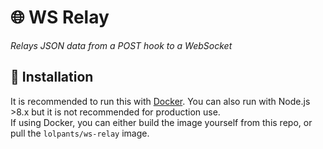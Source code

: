 # 🌐 WS Relay
_Relays JSON data from a POST hook to a WebSocket_

## 💾 Installation
It is recommended to run this with [Docker](https://www.docker.com/get-started). You can also run with Node.js >8.x but it is not recommended for production use.  
If using Docker, you can either build the image yourself from this repo, or pull the `lolpants/ws-relay` image.
